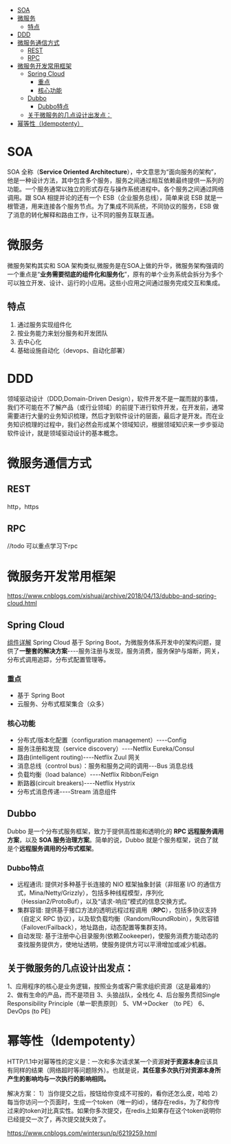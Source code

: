 - [SOA](#soa)
- [微服务](#%E5%BE%AE%E6%9C%8D%E5%8A%A1)
  - [特点](#%E7%89%B9%E7%82%B9)
- [DDD](#ddd)
- [微服务通信方式](#%E5%BE%AE%E6%9C%8D%E5%8A%A1%E9%80%9A%E4%BF%A1%E6%96%B9%E5%BC%8F)
  - [REST](#rest)
  - [RPC](#rpc)
- [微服务开发常用框架](#%E5%BE%AE%E6%9C%8D%E5%8A%A1%E5%BC%80%E5%8F%91%E5%B8%B8%E7%94%A8%E6%A1%86%E6%9E%B6)
  - [Spring Cloud](#spring-cloud)
    - [重点](#%E9%87%8D%E7%82%B9)
    - [核心功能](#%E6%A0%B8%E5%BF%83%E5%8A%9F%E8%83%BD)
  - [Dubbo](#dubbo)
    - [Dubbo特点](#dubbo%E7%89%B9%E7%82%B9)
  - [关于微服务的几点设计出发点：](#%E5%85%B3%E4%BA%8E%E5%BE%AE%E6%9C%8D%E5%8A%A1%E7%9A%84%E5%87%A0%E7%82%B9%E8%AE%BE%E8%AE%A1%E5%87%BA%E5%8F%91%E7%82%B9)
- [幂等性（Idempotenty）](#%E5%B9%82%E7%AD%89%E6%80%A7idempotenty)

# SOA
   SOA 全称（**Service Oriented Architecture**），中文意思为“面向服务的架构”，他是一种设计方法，其中包含多个服务，服务之间通过相互依赖最终提供一系列的功能。一个服务通常以独立的形式存在与操作系统进程中。各个服务之间通过网络调用。跟 SOA 相提并论的还有一个 ESB（企业服务总线），简单来说 ESB 就是一根管道，用来连接各个服务节点。为了集成不同系统，不同协议的服务，ESB 做了消息的转化解释和路由工作，让不同的服务互联互通。

# 微服务
   微服务架构其实和 SOA 架构类似,微服务是在SOA上做的升华，微服务架构强调的一个重点是“**业务需要彻底的组件化和服务化**”，原有的单个业务系统会拆分为多个可以独立开发、设计、运行的小应用。这些小应用之间通过服务完成交互和集成。

## 特点
1. 通过服务实现组件化 
2. 按业务能力来划分服务和开发团队 
3. 去中心化 
4. 基础设施自动化（devops、自动化部署）

# DDD
   领域驱动设计（DDD,Domain-Driven Design），软件开发不是一蹴而就的事情，我们不可能在不了解产品（或行业领域）的前提下进行软件开发，在开发前，通常需要进行大量的业务知识梳理，然后才到软件设计的层面，最后才是开发。而在业务知识梳理的过程中，我们必然会形成某个领域知识，根据领域知识来一步步驱动软件设计，就是领域驱动设计的基本概念。

# 微服务通信方式
## REST
http，https
## RPC
//todo 可以重点学习下rpc

# 微服务开发常用框架
https://www.cnblogs.com/xishuai/archive/2018/04/13/dubbo-and-spring-cloud.html
## Spring Cloud
[组件详解](https://mp.weixin.qq.com/s/L6WGJ-3gMrzVp90XuPaELQ)
   Spring Cloud 基于 Spring Boot，为微服务体系开发中的架构问题，提供了**一整套的解决方案**----服务注册与发现，服务消费，服务保护与熔断，网关，分布式调用追踪，分布式配置管理等。
### 重点
- 基于 Spring Boot
- 云服务、分布式框架集合（众多）
### 核心功能
- 分布式/版本化配置（configuration management）----Config
- 服务注册和发现（service discovery）----Netflix Eureka/Consul
- 路由(intelligent routing)----Netflix Zuul 网关
- 消息总线（control bus）：服务和服务之间的调用---Bus 消息总线
- 负载均衡（load balance）----Netflix Ribbon/Feign
- 断路器(circuit breakers)----Netflix Hystrix 
- 分布式消息传递----Stream 消息组件   


## Dubbo
   Dubbo 是一个分布式服务框架，致力于提供高性能和透明化的 **RPC 远程服务调用方案**，以及 **SOA 服务治理方案**。简单的说，Dubbo 就是个服务框架，说白了就是个**远程服务调用的分布式框架**。
### Dubbo特点
- 远程通讯: 提供对多种基于长连接的 NIO 框架抽象封装（非阻塞 I/O 的通信方式，Mina/Netty/Grizzly），包括多种线程模型，序列化（Hessian2/ProtoBuf），以及“请求-响应”模式的信息交换方式。
- 集群容错: 提供基于接口方法的透明远程过程调用（**RPC**），包括多协议支持（自定义 RPC 协议），以及软负载均衡（Random/RoundRobin），失败容错（Failover/Failback），地址路由，动态配置等集群支持。
- 自动发现: 基于注册中心目录服务(依赖Zookeeper)，使服务消费方能动态的查找服务提供方，使地址透明，使服务提供方可以平滑增加或减少机器。

##  关于微服务的几点设计出发点：
1、应用程序的核心是业务逻辑，按照业务或客户需求组织资源（这是最难的）
2、做有生命的产品，而不是项目
3、头狼战队，全栈化
4、后台服务贯彻Single Responsibility Principle（单一职责原则）
5、VM->Docker （to PE）
6、DevOps (to PE)


# 幂等性（Idempotenty）
HTTP/1.1中对幂等性的定义是：一次和多次请求某一个资源**对于资源本身**应该具有同样的结果（网络超时等问题除外）。也就是说，**其任意多次执行对资源本身所产生的影响均与一次执行的影响相同。**

解决方案：
1）当你提交之后，按钮给你变成不可按的，看你还怎么皮，哈哈
2）每当你访问一个页面时，生成一个token（唯一的id），储存在redis，为了和你传过来的token对比真实性。如果你多次提交，在redis上如果存在这个token说明你已经提交一次了，再次提交就失效了。

https://www.cnblogs.com/wintersun/p/6219259.html


